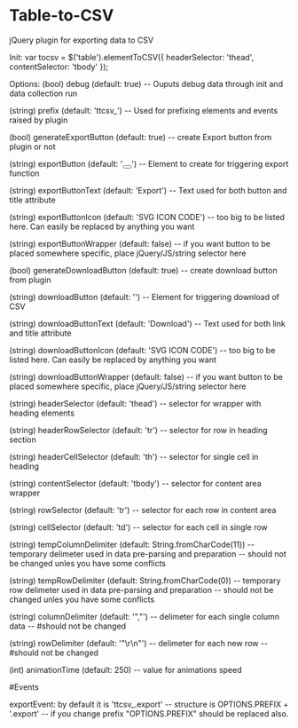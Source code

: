 # Table-to-CSV
jQuery plugin for exporting data to CSV

Init:
var tocsv = $('table').elementToCSV({
    headerSelector: 'thead',
    contentSelector: 'tbody'
});

Options:
  (bool) debug (default: true) -- Ouputs debug data through init and data collection run
  
  (string) prefix (default: 'ttcsv_') -- Used for prefixing elements and events raised by plugin
  
  
  (bool) generateExportButton (default: true) -- create Export button from plugin or not
  
  (string) exportButton (default: '<button type="button"></button>') -- Element to create for triggering export function
  
  (string) exportButtonText (default: 'Export') -- Text used for both button and title attribute
  
  (string) exportButtonIcon (default: 'SVG ICON CODE') -- too big to be listed here. Can easily be replaced by anything you want
  
  (string) exportButtonWrapper (default: false) -- if you want button to be placed somewhere specific, place jQuery/JS/string selector here
  
  
  
  (bool) generateDownloadButton (default: true) -- create download button from plugin
  
  (string) downloadButton (default: '<a href="javascript:void(0);"></a>') -- Element for triggering download of CSV
  
  (string) downloadButtonText (default: 'Download') -- Text used for both link and title attribute
  
  (string) downloadButtonIcon (default: 'SVG ICON CODE') -- too big to be listed here. Can easily be replaced by anything you want
  
  (string) downloadButtonWrapper (default: false) -- if you want button to be placed somewhere specific, place jQuery/JS/string selector here


  (string) headerSelector (default: 'thead') -- selector for wrapper with heading elements
  
  (string) headerRowSelector (default: 'tr') -- selector for row in heading section
  
  (string) headerCellSelector (default: 'th') -- selector for single cell in heading


  (string) contentSelector (default: 'tbody') -- selector for content area wrapper
  
  (string) rowSelector (default: 'tr') -- selector for each row in content area
  
  (string) cellSelector (default: 'td') -- selector for each cell in single row
  
  
  (string) tempColumnDelimiter (default: String.fromCharCode(11)) -- temporary delimeter used in data pre-parsing and preparation -- should not be changed unles you have some conflicts
  
  (string) tempRowDelimiter (default: String.fromCharCode(0)) -- temporary row delimeter used in data pre-parsing and preparation -- should not be changed unles you have some conflicts


  (string) columnDelimiter (default: '","') -- delimeter for each single column data -- #should not be changed
  
  (string) rowDelimiter (default: '"\r\n"') -- delimeter for each new row -- #should not be changed


  (int) animationTime (default: 250) -- value for animations speed


#Events
  
  exportEvent:
    by default it is 'ttcsv_.export' -- structure is OPTIONS.PREFIX + '.export' -- if you change prefix "OPTIONS.PREFIX" should be replaced also.
